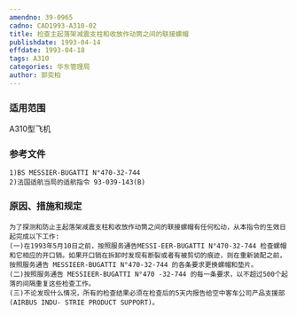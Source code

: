 ```yaml
---
amendno: 39-0965
cadno: CAD1993-A310-02
title: 检查主起落架减震支柱和收放作动筒之间的联接螺帽
publishdate: 1993-04-14
effdate: 1993-04-18
tags: A310
categories: 华东管理局
author: 郭奕柏
---
```


### 适用范围 
A310型飞机

### 参考文件
    1)BS MESSIER-BUGATTI N°470-32-744 
    2)法国适航当局的适航指令 93-039-143(B) 

### 原因、措施和规定 
    为了探测和防止主起落架减震支柱和收放作动筒之间的联接螺帽有任何松动，从本指令的生效日起完成以下工作: 
    (一)在1993年5月10日之前，按照服务通告MESSI-EER-BUGATTI N°470-32-744 检查螺帽和它相应的开口销。如果开口销在拆卸时发现有断裂或者有被剪切的痕迹，则在重新装配之前，按照服务通告 MESSIEER-BUGATTI N°470-32-744 的各条要求更换螺帽和垫片。 
    (二)按照服务通告 MESSIEER-BUGATTI N°470 -32-744 的每一条要求，以不超过500个起落的间隔重复这些检查工作。 
    (三)不论发现什么情况，所有的检查结果必须在检查后的5天内报告给空中客车公司产品支援部(AIRBUS INDU- STRIE PRODUCT SUPPORT)。
  
